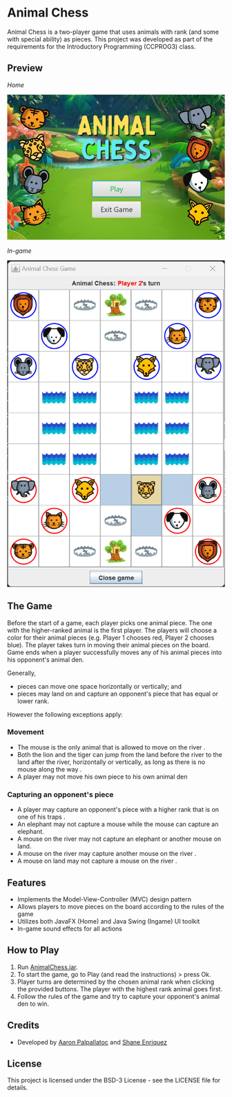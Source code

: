 # Animal Chess

Animal Chess is a two-player game that uses animals with rank (and some with special ability) as pieces. This project was developed as part of the requirements for the Introductory Programming (CCPROG3) class.

## Preview
*Home*

![preview1](./preview1.png)

*In-game*

![preview2](./preview2.png)

## The Game

Before the start of a game, each player picks one animal piece. The one with the higher-ranked animal is the first player. The players will choose a color for their animal pieces (e.g. Player 1 chooses red, Player 2 chooses blue). The player takes turn in moving their animal pieces on the board. Game ends when a player successfully moves any of his animal pieces into his opponent's animal den.

Generally,
- pieces can move one space horizontally or vertically; and
- pieces may land on and capture an opponent's piece that has equal or lower rank.

However the following exceptions apply:

### Movement

- The mouse is the only animal that is allowed to move on the river .
- Both the lion and the tiger can jump from the land before the river to the land after the river, horizontally or vertically, as long as there is no mouse along the way .
- A player may not move his own piece to his own animal den

### Capturing an opponent's piece
- A player may capture an opponent's piece with a higher rank that is on one of his traps .
- An elephant may not capture a mouse while the mouse can capture an elephant.
- A mouse on the river may not capture an elephant or another mouse on land.
- A mouse on the river may capture another mouse on the river .
- A mouse on land may not capture a mouse on the river .

## Features

- Implements the Model-View-Controller (MVC) design pattern
- Allows players to move pieces on the board according to the rules of the game
- Utilizes both JavaFX (Home) and Java Swing (Ingame) UI toolkit
- In-game sound effects for all actions

## How to Play

1. Run [AnimalChess.jar](./others/JARs/AnimalChess.jar).
2. To start the game, go to Play (and read the instructions) > press Ok.
3. Player turns are determined by the chosen animal rank when clicking the provided buttons. The player with the highest rank animal goes first.
4. Follow the rules of the game and try to capture your opponent's animal den to win.

## Credits

- Developed by [Aaron Palpallatoc](https://github.com/ubergonmx) and [Shane Enriquez](https://github.com/janshaaa)

## License

This project is licensed under the BSD-3 License - see the LICENSE file for details.